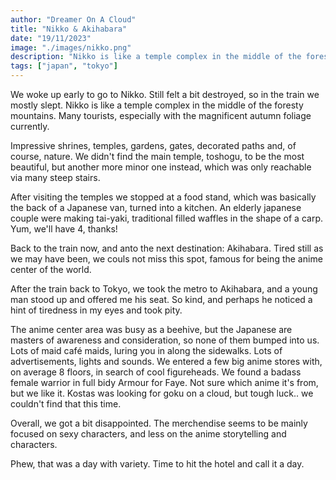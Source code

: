 ```yaml
---
author: "Dreamer On A Cloud"
title: "Nikko & Akihabara"
date: "19/11/2023"
image: "./images/nikko.png"
description: "Nikko is like a temple complex in the middle of the foresty mountains."
tags: ["japan", "tokyo"]
---
```


We woke up early to go to Nikko. Still felt a bit destroyed, so in the train we mostly slept. Nikko is like a temple complex in the middle of the foresty mountains. Many tourists, especially with the magnificent autumn foliage currently.

Impressive shrines, temples, gardens, gates, decorated paths and, of course, nature. We didn't find the main temple, toshogu, to be the most beautiful, but another more minor one instead, which was only reachable via many steep stairs.

After visiting the temples we stopped at a food stand, which was basically the back of a Japanese van, turned into a kitchen.
An elderly japanese couple were making tai-yaki, traditional filled waffles in the shape of a carp. Yum, we'll have 4, thanks!

Back to the train now, and anto the next destination: Akihabara.
Tired still as we may have been, we couls not miss this spot, famous for being the anime center of the world.

After the train back to Tokyo, we took the metro to Akihabara, and a young man stood up and offered me his seat. So kind, and perhaps he noticed a hint of tiredness in my eyes and took pity. 

The anime center area was busy as a beehive, but the Japanese are masters of awareness and consideration, so none of them bumped into us. Lots of maid café maids, luring you in along the sidewalks. Lots of advertisements, lights and sounds. 
We entered a few big anime stores with, on average 8 floors, in search of cool figureheads. We found a badass female warrior in full bidy Armour for Faye. Not sure which anime it's from, but we like it.
Kostas was looking for goku on a cloud, but tough luck.. we couldn't find that this time.

Overall, we got a bit disappointed. The merchendise seems to be mainly focused on sexy characters, and less on the anime storytelling and characters.

Phew, that was a day with variety. Time to hit the hotel and call it a day.